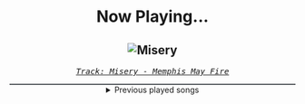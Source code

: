 <div align="center"> 
<h1>Now Playing...</h1>

![Misery](https://i.scdn.co/image/ab67616d00001e02f22f3f3bf7a96492700eb7f7)
--
_<samp><a href="https://open.spotify.com/track/6gfUOprNMeD8amncMOSFl0">Track: Misery - Memphis May Fire</a></samp>_

<div style="border: 1px #4B5054 solid"></div>
<details>
  <summary>
    Previous played songs
  </summary>
  <table>
    <thead>
      <tr>
        <th>
          Artist
        </th>
        <th>
          Song
        </th>
        <th>
          Link
        </th>
      </tr>
    </thead>
    <tbody>
      <tr><td>Memphis May Fire</td><td>Misery</td><td><a href="https://open.spotify.com/track/6gfUOprNMeD8amncMOSFl0">https://open.spotify.com/track/6gfUOprNMeD8amncMOSFl0</a></td></tr><tr><td>Solence</td><td>Thunder</td><td><a href="https://open.spotify.com/track/0lbFjSn5V2vkd3kjTgwIPH">https://open.spotify.com/track/0lbFjSn5V2vkd3kjTgwIPH</a></td></tr><tr><td>Blue Stahli</td><td>Prognosis</td><td><a href="https://open.spotify.com/track/2K6idekZrz1H2okt4gJTO8">https://open.spotify.com/track/2K6idekZrz1H2okt4gJTO8</a></td></tr><tr><td>Sabaton</td><td>Lady of the Dark</td><td><a href="https://open.spotify.com/track/55gQTPtDdhgXcrxeE95K7l">https://open.spotify.com/track/55gQTPtDdhgXcrxeE95K7l</a></td></tr><tr><td>Essenger</td><td>Empire Of Steel</td><td><a href="https://open.spotify.com/track/4JKW3b6JpBi6PBWirDE4W9">https://open.spotify.com/track/4JKW3b6JpBi6PBWirDE4W9</a></td></tr><tr><td>Fort Minor</td><td>Remember the Name (feat. Styles of Beyond)</td><td><a href="https://open.spotify.com/track/6ljbkNIzfmFrGyYUTUAleN">https://open.spotify.com/track/6ljbkNIzfmFrGyYUTUAleN</a></td></tr><tr><td>Fort Minor</td><td>Remember the Name (feat. Styles of Beyond)</td><td><a href="https://open.spotify.com/track/6ljbkNIzfmFrGyYUTUAleN">https://open.spotify.com/track/6ljbkNIzfmFrGyYUTUAleN</a></td></tr><tr><td>Fort Minor</td><td>Remember the Name (feat. Styles of Beyond)</td><td><a href="https://open.spotify.com/track/6ljbkNIzfmFrGyYUTUAleN">https://open.spotify.com/track/6ljbkNIzfmFrGyYUTUAleN</a></td></tr><tr><td>Fort Minor</td><td>Remember the Name (feat. Styles of Beyond)</td><td><a href="https://open.spotify.com/track/6ljbkNIzfmFrGyYUTUAleN">https://open.spotify.com/track/6ljbkNIzfmFrGyYUTUAleN</a></td></tr><tr><td>Fort Minor</td><td>Remember the Name (feat. Styles of Beyond)</td><td><a href="https://open.spotify.com/track/6ljbkNIzfmFrGyYUTUAleN">https://open.spotify.com/track/6ljbkNIzfmFrGyYUTUAleN</a></td></tr><tr><td>Fort Minor</td><td>Remember the Name (feat. Styles of Beyond)</td><td><a href="https://open.spotify.com/track/6ljbkNIzfmFrGyYUTUAleN">https://open.spotify.com/track/6ljbkNIzfmFrGyYUTUAleN</a></td></tr><tr><td>ENMA</td><td>Kaiserchakra</td><td><a href="https://open.spotify.com/track/3PcjH8VkfOlQSCtepBX7LH">https://open.spotify.com/track/3PcjH8VkfOlQSCtepBX7LH</a></td></tr><tr><td>ENMA</td><td>Kaiserchakra</td><td><a href="https://open.spotify.com/track/3PcjH8VkfOlQSCtepBX7LH">https://open.spotify.com/track/3PcjH8VkfOlQSCtepBX7LH</a></td></tr><tr><td>ENMA</td><td>Kaiserchakra</td><td><a href="https://open.spotify.com/track/3PcjH8VkfOlQSCtepBX7LH">https://open.spotify.com/track/3PcjH8VkfOlQSCtepBX7LH</a></td></tr><tr><td>ENMA</td><td>Kaiserchakra</td><td><a href="https://open.spotify.com/track/3PcjH8VkfOlQSCtepBX7LH">https://open.spotify.com/track/3PcjH8VkfOlQSCtepBX7LH</a></td></tr><tr><td>ENMA</td><td>Kaiserchakra</td><td><a href="https://open.spotify.com/track/3PcjH8VkfOlQSCtepBX7LH">https://open.spotify.com/track/3PcjH8VkfOlQSCtepBX7LH</a></td></tr><tr><td>ENMA</td><td>Kaiserchakra</td><td><a href="https://open.spotify.com/track/3PcjH8VkfOlQSCtepBX7LH">https://open.spotify.com/track/3PcjH8VkfOlQSCtepBX7LH</a></td></tr><tr><td>ENMA</td><td>Kaiserchakra</td><td><a href="https://open.spotify.com/track/3PcjH8VkfOlQSCtepBX7LH">https://open.spotify.com/track/3PcjH8VkfOlQSCtepBX7LH</a></td></tr><tr><td>ENMA</td><td>Kaiserchakra</td><td><a href="https://open.spotify.com/track/3PcjH8VkfOlQSCtepBX7LH">https://open.spotify.com/track/3PcjH8VkfOlQSCtepBX7LH</a></td></tr><tr><td>ENMA</td><td>Kaiserchakra</td><td><a href="https://open.spotify.com/track/3PcjH8VkfOlQSCtepBX7LH">https://open.spotify.com/track/3PcjH8VkfOlQSCtepBX7LH</a></td></tr>
    </tbody>
  </table>
</details>

</div>
